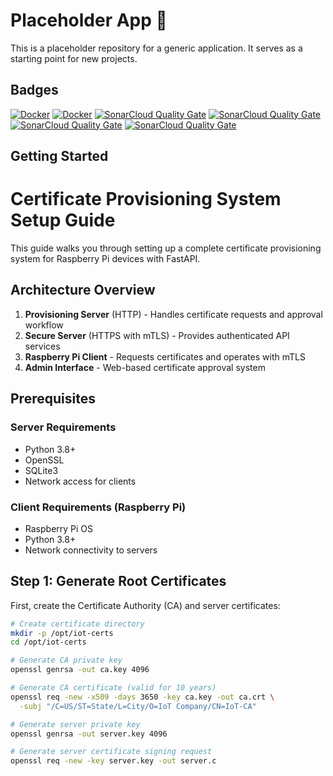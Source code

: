 # Placeholder App 🐎

This is a placeholder repository for a generic application. It serves as a starting point for new projects.

## Badges

[![Docker](https://github.com/jvishnefske/equusExpress/actions/workflows/docker-publish.yml/badge.svg)](https://github.com/jvishnefske/equusExpress/actions/workflows/docker-publish.yml)
[![Docker](https://github.com/jvishnefske/equusExpress/actions/workflows/build.yml/badge.svg)](https://github.com/jvishnefske/equusExpress/actions/workflows/build.yml)
[![SonarCloud Quality Gate](https://sonarcloud.io/api/project_badges/measure?project=jvishnefske_equusExpress&metric=coverage)](https://sonarcloud.io/component_measures?id=jvishnefske_equusExpress&metric=coverage)
[![SonarCloud Quality Gate](https://sonarcloud.io/api/project_badges/measure?project=jvishnefske_equusExpress&metric=security_rating)](https://sonarcloud.io/component_measures?metric=Security&id=jvishnefske_equusExpress)
[![SonarCloud Quality Gate](https://sonarcloud.io/api/project_badges/measure?project=jvishnefske_equusExpress&metric=ncloc)](https://sonarcloud.io/dashboard?id=jvishnefske_equusExpress)
[![SonarCloud Quality Gate](https://sonarcloud.io/api/project_badges/measure?project=jvishnefske_equusExpress&metric=vulnerabilities)](https://sonarcloud.io/dashboard?id=jvishnefske_equusExpress)


## Getting Started

# Certificate Provisioning System Setup Guide

This guide walks you through setting up a complete certificate provisioning system for Raspberry Pi devices with FastAPI.

## Architecture Overview

1. **Provisioning Server** (HTTP) - Handles certificate requests and approval workflow
2. **Secure Server** (HTTPS with mTLS) - Provides authenticated API services
3. **Raspberry Pi Client** - Requests certificates and operates with mTLS
4. **Admin Interface** - Web-based certificate approval system

## Prerequisites

### Server Requirements
- Python 3.8+
- OpenSSL
- SQLite3
- Network access for clients

### Client Requirements (Raspberry Pi)
- Raspberry Pi OS
- Python 3.8+
- Network connectivity to servers

## Step 1: Generate Root Certificates

First, create the Certificate Authority (CA) and server certificates:

```bash
# Create certificate directory
mkdir -p /opt/iot-certs
cd /opt/iot-certs

# Generate CA private key
openssl genrsa -out ca.key 4096

# Generate CA certificate (valid for 10 years)
openssl req -new -x509 -days 3650 -key ca.key -out ca.crt \
  -subj "/C=US/ST=State/L=City/O=IoT Company/CN=IoT-CA"

# Generate server private key
openssl genrsa -out server.key 4096

# Generate server certificate signing request
openssl req -new -key server.key -out server.c